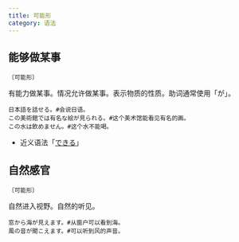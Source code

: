 ```yaml
---
title: 可能形
category: 语法
---
```


## 能够做某事

`〔可能形〕`

有能力做某事。情况允许做某事。表示物质的性质。助词通常使用「が」。

```example
日本語を話せる。#会说日语。
この美術館では有名な絵が見られる。#这个美术馆能看见有名的画。
この水は飲めません。#这个水不能喝。
```

- 近义语法「[できる](dekiru)」

## 自然感官

`〔可能形〕`

自然进入视野。自然的听见。

```example
窓から海が見えます。#从窗户可以看到海。
風の音が聞こえます。#可以听到风的声音。
```
